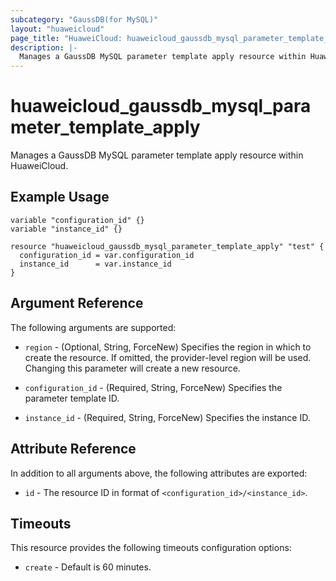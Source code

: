 ```yaml
---
subcategory: "GaussDB(for MySQL)"
layout: "huaweicloud"
page_title: "HuaweiCloud: huaweicloud_gaussdb_mysql_parameter_template_apply"
description: |-
  Manages a GaussDB MySQL parameter template apply resource within HuaweiCloud.
---
```


# huaweicloud_gaussdb_mysql_parameter_template_apply

Manages a GaussDB MySQL parameter template apply resource within HuaweiCloud.

## Example Usage

```hcl
variable "configuration_id" {}
variable "instance_id" {}

resource "huaweicloud_gaussdb_mysql_parameter_template_apply" "test" {
  configuration_id = var.configuration_id
  instance_id      = var.instance_id
}
```

## Argument Reference

The following arguments are supported:

* `region` - (Optional, String, ForceNew) Specifies the region in which to create the resource.
  If omitted, the provider-level region will be used. Changing this parameter will create a new resource.

* `configuration_id` - (Required, String, ForceNew) Specifies the parameter template ID.

* `instance_id` - (Required, String, ForceNew) Specifies the instance ID.

## Attribute Reference

In addition to all arguments above, the following attributes are exported:

* `id` - The resource ID in format of `<configuration_id>/<instance_id>`.

## Timeouts

This resource provides the following timeouts configuration options:

* `create` - Default is 60 minutes.
